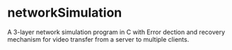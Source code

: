 # networkSimulation

A 3-layer network simulation program in C with Error dection and recovery mechanism for video transfer from a server to multiple clients.
